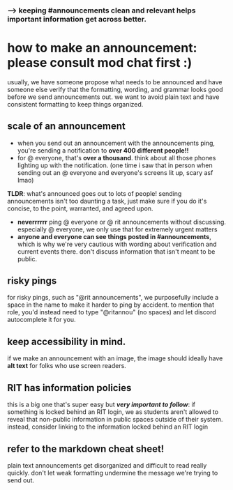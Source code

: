 ### ⟶ keeping #announcements clean and relevant helps important information get across better.

# __how to make an announcement:__ please consult mod chat first :)
usually, we have someone propose what needs to be announced and have someone else verify that the formatting, wording, and grammar looks good before we send announcements out. we want to avoid plain text and have consistent formatting to keep things organized.

## __scale of an announcement__
- when you send out an announcement with the announcements ping, you're sending a notification to __over 400 different people!!__ 
- for @ everyone, that's __over a thousand__. think about all those phones lighting up with the notification. (one time i saw that in person when sending out an @ everyone and everyone's screens lit up, scary asf lmao)

**TLDR**: what's announced goes out to lots of people! sending announcements isn't too daunting a task, just make sure if you do it's concise, to the point, warranted, and agreed upon. 

- **neverrrrrr** ping @ everyone or @ rit announcements without discussing. especially @ everyone, we only use that for extremely urgent matters
- **anyone and everyone can see things posted in #announcements**, which is why we're very cautious with wording about verification and current events there. don't discuss information that isn't meant to be public.

## risky pings
for risky pings, such as "@rit announcements", we purposefully include a space in the name to make it harder to ping by accident. to mention that role, you'd instead need to type "@ritannou" (no spaces) and let discord autocomplete it for you.
## keep accessibility in mind.
if we make an announcement with an image, the image should ideally have **alt text** for folks who use screen readers.

## __**RIT has information policies**__ 
this is a big one that's super easy but *__very important to follow__*: if something is locked behind an RIT login, we as students aren't allowed to reveal that non-public information in public spaces outside of their system. instead, consider linking to the information locked behind an RIT login
## refer to the markdown cheat sheet!
plain text announcements get disorganized and difficult to read really quickly. don't let weak formatting undermine the message we're trying to send out.
